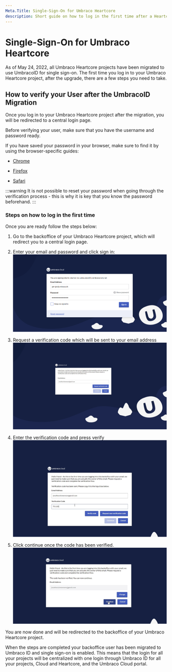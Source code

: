 ```yaml
---
Meta.Title: Single-Sign-On for Umbraco Heartcore
description: Short guide on how to log in the first time after a Heartcore project has been migrated to UmbracoID
---
```


# Single-Sign-On for Umbraco Heartcore

As of May 24, 2022, all Umbraco Heartcore projects have been migrated to use UmbracoID for single sign-on. The first time you log in to your Umbraco Heartcore project, after the upgrade, there are a few steps you need to take.

## How to verify your User after the UmbracoID Migration

Once you log in to your Umbraco Heartcore project after the migration, you will be redirected to a central login page.

Before verifying your user, make sure that you have the username and password ready.

If you have saved your password in your browser, make sure to find it by using the browser-specific guides:

- [Chrome](https://support.google.com/chrome/answer/95606?hl=en&co=GENIE.Platform%3DDesktop)

- [Firefox](https://nordpass.com/blog/view-edit-delete-saved-passwords-firefox/)

- [Safari](https://support.apple.com/en-us/HT211145)

:::warning
It is not possible to reset your password when going through the verification process - this is why it is key that you know the password beforehand.
:::

### Steps on how to log in the first time

Once you are ready follow the steps below:

1. Go to the backoffice of your Umbraco Heartcore project, which will redirect you to a central login page.
2. Enter your email and password and click sign in:
![Login page](images/Login1.png)

3. Request a verification code which will be sent to your email address
![Login page](images/ssoHC1.png)

4. Enter the verification code and press verify
![Login page](images/ssoHC4.png)

5. Click continue once the code has been verified. 
![Login page](images/ssoHC6.png)

You are now done and will be redirected to the backoffice of your Umbraco Heartcore project.

When the steps are completed your backoffice user has been migrated to Umbraco ID and single sign-on is enabled. This means that the login for all your projects will be centralized with one login through Umbraco ID for all your projects, Cloud and Heartcore, and the Umbraco Cloud portal.
